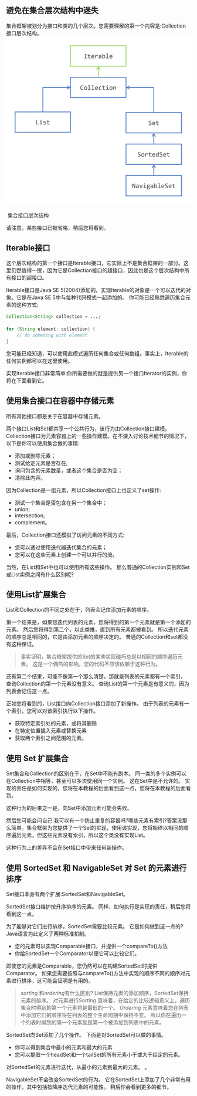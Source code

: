 ## 避免在集合层次结构中迷失

集合框架被划分为接口和类的几个层次。您需要理解的第一个内容是:Collection接口层次结构。![集合接口层次结构](3-1-1了解集合层次结构.assets/01_interfaces-hierarchy.png)

​																																	集合接口层次结构

请注意，某些接口已被省略，稍后您将看到。

 

## Iterable接口

这个层次结构的第一个接口是Iterable接口，它实际上不是集合框架的一部分。这里仍然值得一提，因为它是Collection接口的超接口，因此也是这个层次结构中所有接口的超接口。

Iterable接口是Java SE 5(2004)添加的。实现Iterable的对象是一个可以迭代的对象。它是在Java SE 5中与每种代码模式一起添加的。
你可能已经熟悉遍历集合元素的这种方式:

```java
Collection<String> collection = ...; 

for (String element: collection) {
    // do someting with element
}
```

您可能已经知道，可以使用此模式遍历任何集合或任何数组。事实上，Iterable的任何实例都可以在这里使用。

实现Iterable接口非常简单:你所需要做的就是提供另一个接口Iterator的实例，你将在下面看到它。

## 使用集合接口在容器中存储元素

所有其他接口都是关于在容器中存储元素。

两个接口List和Set都共享一个公共行为，该行为由Collection接口建模。Collection接口为元素容器上的一些操作建模。在不深入讨论技术细节的情况下，以下是你可以使用集合做的事情:

- 添加或删除元素；
- 测试给定元素是否存在;
- 询问包含的元素数量，或者这个集合是否为空；
- 清除此内容。

因为Collection是一组元素，所以Collection接口上也定义了set操作:

- 测试一个集合是否包含在另一个集合中；
- union;
- intersection;
- complement。

最后，Collection接口还模拟了访问元素的不同方式:

- 您可以通过使用迭代器迭代集合的元素；
- 您可以在这些元素上创建一个可以并行的流。

 当然，在List和Set中也可以使用所有这些操作。 那么普通的Collection实例和Set或List实例之间有什么区别呢?  

## 使用List扩展集合

List和Collection的不同之处在于，列表会记住添加元素的顺序。  

第一个结果是，如果您迭代列表的元素，您将得到的第一个元素就是第一个添加的元素。 然后您将得到第二个，以此类推，直到所有元素都被看到。 所以迭代元素的顺序总是相同的，它是由添加元素的顺序决定的。 普通的Collection和set都没有这种保证。  

> 事实证明，集合框架提供的Set的某些实现碰巧总是以相同的顺序遍历元素。 这是一个偶然的影响，您的代码不应该依赖于这种行为。  

还有第二个结果，可能不像第一个那么清楚，那就是列表的元素都有一个索引。 查询Collection的第一个元素没有意义。 查询List的第一个元素是有意义的，因为列表会记住这一点。  

正如您将看到的，List接口向Collection接口添加了新操作。 由于列表的元素有一个索引，您可以对该索引执行以下操作。  

- 获取特定索引处的元素，或将其删除
- 在特定位置插入元素或替换元素
- 获取两个索引之间范围的元素。

## 使用 Set 扩展集合

Set集合和Collection的区别在于，在Set中不能有副本。 同一类的多个实例可以在Collection中相等，甚至可以多次使用同一个实例。 这在Set中是不允许的。 实现的责任是如何实现的，您将在本教程的后面看到这一点，您将在本教程的后面看到。  

这种行为的后果之一是，向Set中添加元素可能会失败。

然后您可能会问自己:我可以有一个防止重复的容器吗?哪些元素有索引?答案没那么简单。集合框架为您提供了一个Set的实现，使用该实现，您将始终以相同的顺序遍历元素，但这些元素没有索引，所以这个类没有实现List。

这种行为上的差异不会在Set接口中带来任何新操作。 

## 使用 SortedSet 和 NavigableSet 对 Set 的元素进行排序

Set接口本身有两个扩展:SortedSet和NavigableSet。  

SortedSet接口维护按升序排序的元素。 同样，如何执行是实现的责任，稍后您将看到这一点。  

为了能够对它们进行排序，SortedSet需要比较元素。 它是如何做到这一点的? Java语言为此定义了两种标准机制。  

- 您的元素可以实现Comparable接口，并提供一个compareTo()方法  
- 你给SortedSet一个Comparator以便它可以比较它们。  

即使您的元素是Comparable，您仍然可以在构建SortedSet时提供Comparator。 如果您需要按照与compareTo()方法中实现的顺序不同的顺序对元素进行排序，这可能会证明是有用的。  

> *sorting* 和*ordering*有什么区别? List保持元素的添加顺序，SortedSet保持元素的排序。 对元素进行*Sorting* 意味着，在给定的比较逻辑意义上，遍历集合时得到的第一个元素将是最低的一个。 *Ordering* 元素意味着您在列表中添加它们的顺序将在列表的整个生命周期中保持不变。 所以你在遍历一个列表时得到的第一个元素就是第一个被添加到列表中的元素。  

SortedSet向Set添加了几个操作。 下面是对SortedSet可以做的事情。  

- 你可以得到集合中最小的元素和最大的元素  
- 您可以提取一个headSet和一个tailSet的所有元素小于或大于给定的元素。  

对SortedSet的元素进行迭代，从最小的元素到最大的元素。  。

NavigableSet不会改变SortedSet的行为。 它在SortedSet上添加了几个非常有用的操作，其中包括按降序迭代元素的可能性。 稍后你会看到更多的细节。  